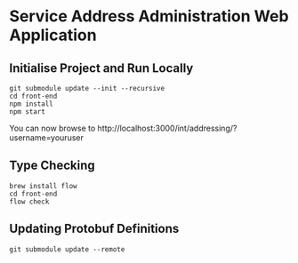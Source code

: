 # Service Address Administration Web Application

## Initialise Project and Run Locally

```
git submodule update --init --recursive
cd front-end
npm install
npm start
```

You can now browse to http://localhost:3000/int/addressing/?username=youruser

## Type Checking

```
brew install flow
cd front-end
flow check
```

## Updating Protobuf Definitions

```
git submodule update --remote
```

